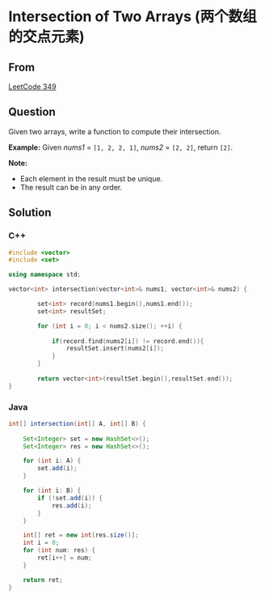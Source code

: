 # Intersection of Two Arrays (两个数组的交点元素)





## From

[LeetCode 349](https://leetcode.com/problems/intersection-of-two-arrays/description/)



## Question

Given two arrays, write a function to compute their intersection.

**Example:**
Given *nums1* = `[1, 2, 2, 1]`, *nums2* = `[2, 2]`, return `[2]`.

**Note:**

- Each element in the result must be unique.
- The result can be in any order.



## Solution  

### C++

```c++
#include <vector>
#include <set>

using namespace std;

vector<int> intersection(vector<int>& nums1, vector<int>& nums2) {

        set<int> record(nums1.begin(),nums1.end());
        set<int> resultSet;

        for (int i = 0; i < nums2.size(); ++i) {
            
            if(record.find(nums2[i]) != record.end()){
                resultSet.insert(nums2[i]);
            }
        }
    
        return vector<int>(resultSet.begin(),resultSet.end());
}
```



### Java

```java
int[] intersection(int[] A, int[] B) {
	
    Set<Integer> set = new HashSet<>();
    Set<Integer> res = new HashSet<>();

    for (int i: A) {
        set.add(i);
    }

    for (int i: B) {
        if (!set.add(i)) {
            res.add(i);
        }
    }

    int[] ret = new int[res.size()];
    int i = 0;
    for (int num: res) {
        ret[i++] = num;
    }

    return ret;
}
```

